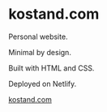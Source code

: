 # kostand.com

Personal website.

Minimal by design.

Built with HTML and CSS.

Deployed on Netlify.

[kostand.com](https://kostand.com)

